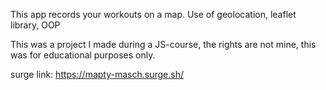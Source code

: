 This app records your workouts on a map.
Use of geolocation, leaflet library, OOP

This was a project I made during a JS-course, the rights are not mine, this was for educational purposes only.

surge link: https://mapty-masch.surge.sh/